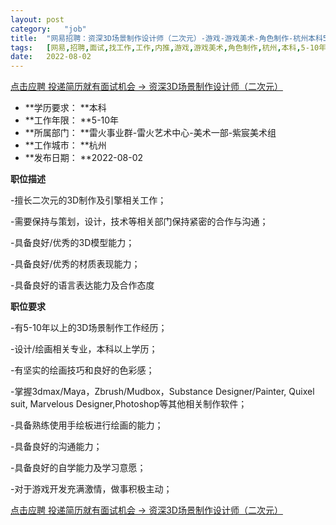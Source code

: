 ```yaml
---
layout:	post
category:	"job"
title:	"网易招聘：资深3D场景制作设计师（二次元）-游戏-游戏美术-角色制作-杭州本科5-10年"
tags:	[网易,招聘,面试,找工作,工作,内推,游戏,游戏美术,角色制作,杭州,本科,5-10年]
date:	2022-08-02
---
```


[点击应聘 投递简历就有面试机会 ->  资深3D场景制作设计师（二次元）](http://mobile.bole.netease.com/bole/boleDetail?id=34832&employeeId=346f03c3cda5f04c&key=all)



- **学历要求： **本科
- **工作年限： **5-10年
- **所属部门： **雷火事业群-雷火艺术中心-美术一部-紫宸美术组
- **工作城市： **杭州
- **发布日期： **2022-08-02



**职位描述**

-擅长二次元的3D制作及引擎相关工作；

-需要保持与策划，设计，技术等相关部门保持紧密的合作与沟通；

-具备良好/优秀的3D模型能力；

-具备良好/优秀的材质表现能力；

-具备良好的语言表达能力及合作态度



**职位要求**

-有5-10年以上的3D场景制作工作经历；

-设计/绘画相关专业，本科以上学历；

-有坚实的绘画技巧和良好的色彩感；

-掌握3dmax/Maya，Zbrush/Mudbox，Substance Designer/Painter, Quixel suit, Marvelous Designer,Photoshop等其他相关制作软件；

-具备熟练使用手绘板进行绘画的能力；

-具备良好的沟通能力；

-具备良好的自学能力及学习意愿；

-对于游戏开发充满激情，做事积极主动；



[点击应聘 投递简历就有面试机会 ->  资深3D场景制作设计师（二次元）](http://mobile.bole.netease.com/bole/boleDetail?id=34832&employeeId=346f03c3cda5f04c&key=all)